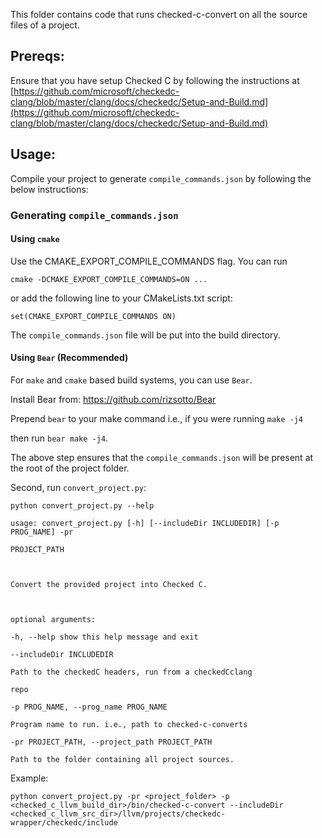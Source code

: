 This folder contains code that runs checked-c-convert on all the source files of a project.

  

## Prereqs:

Ensure that you have setup Checked C by following the instructions at [https://github.com/microsoft/checkedc-clang/blob/master/clang/docs/checkedc/Setup-and-Build.md](https://github.com/microsoft/checkedc-clang/blob/master/clang/docs/checkedc/Setup-and-Build.md)
  
## Usage:

Compile your project to generate `compile_commands.json` by following the below instructions:

### Generating `compile_commands.json`

#### Using `cmake`

Use the CMAKE_EXPORT_COMPILE_COMMANDS flag. You can run

```
cmake -DCMAKE_EXPORT_COMPILE_COMMANDS=ON ...
```

or add the following line to your CMakeLists.txt script:

```
set(CMAKE_EXPORT_COMPILE_COMMANDS ON)
```

The `compile_commands.json` file will be put into the build directory.

#### Using `Bear` (Recommended)

For `make` and `cmake` based build systems, you can use `Bear`.

Install Bear from: https://github.com/rizsotto/Bear

Prepend `bear` to your make command i.e., if you were running `make -j4`

then run `bear make -j4`.

The above step ensures that the `compile_commands.json` will be present at the root of the project folder.

Second, run `convert_project.py`:

```
python convert_project.py --help

usage: convert_project.py [-h] [--includeDir INCLUDEDIR] [-p PROG_NAME] -pr

PROJECT_PATH

  

Convert the provided project into Checked C.

  

optional arguments:

-h, --help show this help message and exit

--includeDir INCLUDEDIR

Path to the checkedC headers, run from a checkedCclang

repo

-p PROG_NAME, --prog_name PROG_NAME

Program name to run. i.e., path to checked-c-converts

-pr PROJECT_PATH, --project_path PROJECT_PATH

Path to the folder containing all project sources.

```

Example:

```
python convert_project.py -pr <project_folder> -p <checked_c_llvm_build_dir>/bin/checked-c-convert --includeDir <checked_c_llvm_src_dir>/llvm/projects/checkedc-wrapper/checkedc/include
```

